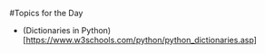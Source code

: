 #Topics for the Day

- (Dictionaries in Python)[https://www.w3schools.com/python/python_dictionaries.asp]
